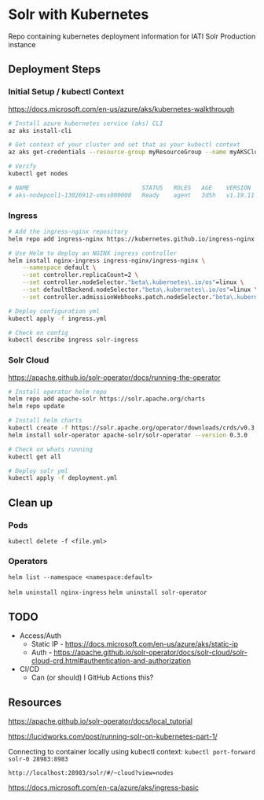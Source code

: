 # Solr with Kubernetes
Repo containing kubernetes deployment information for IATI Solr Production instance

## Deployment Steps

### Initial Setup / kubectl Context
https://docs.microsoft.com/en-us/azure/aks/kubernetes-walkthrough

```bash
# Install azure kubernetes service (aks) CLI
az aks install-cli

# Get context of your cluster and set that as your kubectl context
az aks get-credentials --resource-group myResourceGroup --name myAKSCluster

# Verify
kubectl get nodes

# NAME                                STATUS   ROLES   AGE    VERSION
# aks-nodepool1-13026912-vmss000000   Ready    agent   3d5h   v1.19.11
```

### Ingress
```bash
# Add the ingress-nginx repository
helm repo add ingress-nginx https://kubernetes.github.io/ingress-nginx

# Use Helm to deploy an NGINX ingress controller
helm install nginx-ingress ingress-nginx/ingress-nginx \
    --namespace default \
    --set controller.replicaCount=2 \
    --set controller.nodeSelector."beta\.kubernetes\.io/os"=linux \
    --set defaultBackend.nodeSelector."beta\.kubernetes\.io/os"=linux \
    --set controller.admissionWebhooks.patch.nodeSelector."beta\.kubernetes\.io/os"=linux

# Deploy configuration yml
kubectl apply -f ingress.yml

# Check on config
kubectl describe ingress solr-ingress
```

### Solr Cloud
https://apache.github.io/solr-operator/docs/running-the-operator

```bash
# Install operator helm repo
helm repo add apache-solr https://solr.apache.org/charts
helm repo update

# Install helm charts
kubectl create -f https://solr.apache.org/operator/downloads/crds/v0.3.0/all-with-dependencies.yaml
helm install solr-operator apache-solr/solr-operator --version 0.3.0

# Check on whats running
kubectl get all

# Deploy solr yml
kubectl apply -f deployment.yml
```

## Clean up

### Pods
`kubectl delete -f <file.yml>`

### Operators
`helm list --namespace <namespace:default>`

`helm uninstall nginx-ingress`
`helm uninstall solr-operator`

## TODO
- Access/Auth
   - Static IP - https://docs.microsoft.com/en-us/azure/aks/static-ip
   - Auth - https://apache.github.io/solr-operator/docs/solr-cloud/solr-cloud-crd.html#authentication-and-authorization
- CI/CD
   - Can (or should) I GitHub Actions this?

## Resources
https://apache.github.io/solr-operator/docs/local_tutorial

https://lucidworks.com/post/running-solr-on-kubernetes-part-1/

Connecting to container locally using kubectl context:
`kubectl port-forward solr-0 28983:8983`

`http://localhost:28983/solr/#/~cloud?view=nodes`

https://docs.microsoft.com/en-ca/azure/aks/ingress-basic